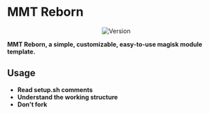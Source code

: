 # MMT Reborn

<div align="center">
    <img src="https://img.shields.io/badge/Version-v1.5-blue.svg?longCache=true&style=popout-square" alt="Version" />
</div>

<strong>MMT Reborn, a simple, customizable, easy-to-use magisk module template.

## Usage
- Read setup.sh comments
- Understand the working structure
- Don't fork

